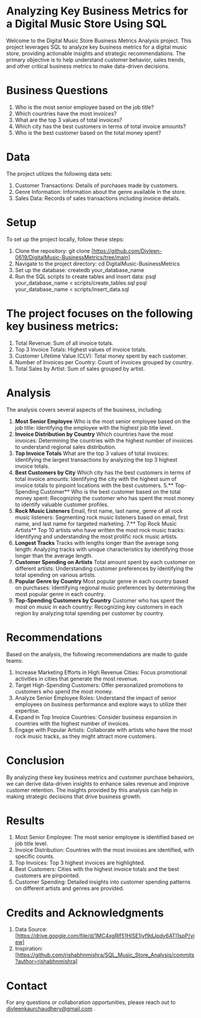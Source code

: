 # Analyzing Key Business Metrics for a Digital Music Store Using SQL
Welcome to the Digital Music Store Business Metrics Analysis project. This project leverages SQL to analyze key business metrics for a digital music store, providing actionable insights and strategic recommendations. The primary objective is to help understand customer behavior, sales trends, and other critical business metrics to make data-driven decisions.

# **Business Questions**
1. Who is the most senior employee based on the job title?
2. Which countries have the most invoices?
3. What are the top 3 values of total invoices?
4. Which city has the best customers in terms of total invoice amounts?
5. Who is the best customer based on the total money spent?

# **Data**
The project utilizes the following data sets:

1. Customer Transactions: Details of purchases made by customers.
2. Genre Information: Information about the genre available in the store.
3. Sales Data: Records of sales transactions including invoice details.

# **Setup**
To set up the project locally, follow these steps:

1. Clone the repository:
git clone [https://github.com/Divleen-0619/DigitalMusic-BusinessMetrics/tree/main]
2. Navigate to the project directory:
cd DigitalMusic-BusinessMetrics
3. Set up the database:
createdb your_database_name
4. Run the SQL scripts to create tables and insert data:
psql your_database_name < scripts/create_tables.sql
psql your_database_name < scripts/insert_data.sql

# The project focuses on the following key **business metrics**:

1. Total Revenue: Sum of all invoice totals.
2. Top 3 Invoice Totals: Highest values of invoice totals.
3. Customer Lifetime Value (CLV): Total money spent by each customer.
4. Number of Invoices per Country: Count of invoices grouped by country.
5. Total Sales by Artist: Sum of sales grouped by artist.

# **Analysis**
The analysis covers several aspects of the business, including:

1. **Most Senior Employee**
Who is the most senior employee based on the job title: Identifying the employee with the highest job title level.
2. **Invoice Distribution by Country**
Which countries have the most invoices: Determining the countries with the highest number of invoices to understand regional sales distribution.
3. **Top Invoice Totals**
What are the top 3 values of total invoices: Identifying the largest transactions by analyzing the top 3 highest invoice totals.
4. **Best Customers by City**
Which city has the best customers in terms of total invoice amounts: Identifying the city with the highest sum of invoice totals to pinpoint locations with the best customers.
5.** Top-Spending Customer**
Who is the best customer based on the total money spent: Recognizing the customer who has spent the most money to identify valuable customer profiles.
6. **Rock Music Listeners**
Email, first name, last name, genre of all rock music listeners: Segmenting rock music listeners based on email, first name, and last name for targeted marketing.
7.** Top Rock Music Artists**
Top 10 artists who have written the most rock music tracks: Identifying and understanding the most prolific rock music artists.
8. **Longest Tracks**
Tracks with lengths longer than the average song length: Analyzing tracks with unique characteristics by identifying those longer than the average length.
9. **Customer Spending on Artists**
Total amount spent by each customer on different artists: Understanding customer preferences by identifying the total spending on various artists.
10. **Popular Genre by Country**
Most popular genre in each country based on purchases: Identifying regional music preferences by determining the most popular genre in each country.
11. **Top-Spending Customers by Country**
Customer who has spent the most on music in each country: Recognizing key customers in each region by analyzing total spending per customer by country.

# **Recommendations**
Based on the analysis, the following recommendations are made to guide teams:

1. Increase Marketing Efforts in High Revenue Cities: Focus promotional activities in cities that generate the most revenue.
2. Target High-Spending Customers: Offer personalized promotions to customers who spend the most money.
3. Analyze Senior Employee Roles: Understand the impact of senior employees on business performance and explore ways to utilize their expertise.
4. Expand in Top Invoice Countries: Consider business expansion in countries with the highest number of invoices.
5. Engage with Popular Artists: Collaborate with artists who have the most rock music tracks, as they might attract more customers.

# **Conclusion**
By analyzing these key business metrics and customer purchase behaviors, we can derive data-driven insights to enhance sales revenue and improve customer retention. The insights provided by this analysis can help in making strategic decisions that drive business growth.

# **Results**
1. Most Senior Employee: The most senior employee is identified based on job title level.
2. Invoice Distribution: Countries with the most invoices are identified, with specific counts.
3. Top Invoices: Top 3 highest invoices are highlighted.
4. Best Customers: Cities with the highest invoice totals and the best customers are pinpointed.
5. Customer Spending: Detailed insights into customer spending patterns on different artists and genres are provided.

# **Credits and Acknowledgments**
1. Data Source: [https://drive.google.com/file/d/1MC4xgRlf51HISE1iyf9dJpdy6ATI1spP/view]
2. Inspiration: [https://github.com/rishabhnmishra/SQL_Music_Store_Analysis/commits?author=rishabhnmishra]

# **Contact**
For any questions or collaboration opportunities, please reach out to divleenkaurchaudhery@gmail.com .
